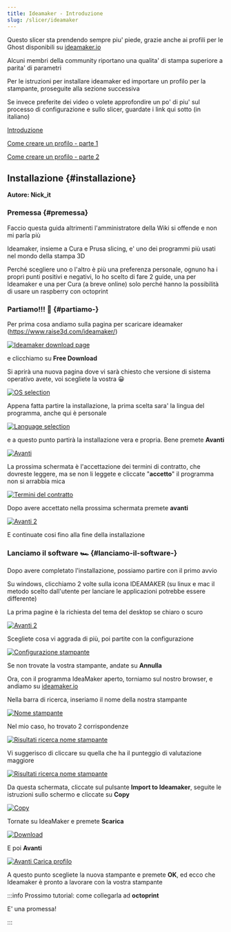 ```yaml
---
title: Ideamaker - Introduzione
slug: /slicer/ideamaker
---
```


Questo slicer sta prendendo sempre piu' piede, grazie anche ai profili per le Ghost disponibili su [ideamaker.io](https://ideamaker.io)

Alcuni membri della community riportano una qualita' di stampa superiore a parita' di parametri

Per le istruzioni per installare ideamaker ed importare un profilo per la stampante, proseguite alla sezione successiva

Se invece preferite dei video o volete approfondire un po' di piu' sul processo di configurazione e sullo slicer, guardate i link qui sotto (in italiano)

[Introduzione](https://www.youtube.com/watch?v=rHL2ZSXvRxY&t=855s)

[Come creare un profilo - parte 1](https://www.youtube.com/watch?v=bOTC2CZQNgY)

[Come creare un profilo - parte 2](https://www.youtube.com/watch?v=IcyBEYYFn5s&t=1525s)

## Installazione {#installazione}

**Autore: Nick_it**
### Premessa {#premessa}

Faccio questa guida altrimenti l'amministratore della Wiki si offende e non mi parla più

Ideamaker, insieme a Cura e Prusa slicing, e' uno dei programmi più usati nel mondo della stampa 3D

Perché scegliere uno o l'altro è più una preferenza personale, ognuno ha i propri punti positivi e negativi, Io ho scelto di fare 2 guide, una per Ideamaker e una per Cura (a breve online) solo perché hanno la possibilità di usare un raspberry con octoprint

### Partiamo!!! 🚀 {#partiamo-}

Per prima cosa andiamo sulla pagina per scaricare ideamaker (https://www.raise3d.com/ideamaker/) 

[ ![Ideamaker download page](/img/installIdeamaker1.png) ](/img/installIdeamaker1.png)

e clicchiamo su **Free Download**

Si aprirà una nuova pagina dove vi sarà chiesto che versione di sistema operativo avete, voi scegliete la vostra 😀

[ ![OS selection](/img/installIdeamaker2.png) ](/img/installIdeamaker2.png)

Appena fatta partire la installazione, la prima scelta sara' la lingua del programma, anche qui è personale

[ ![Language selection](/img/installIdeamaker3.png) ](/img/installIdeamaker3.png)

e a questo punto partirà la installazione vera e propria. Bene premete **Avanti**

[ ![Avanti](/img/installIdeamaker4.png) ](/img/installIdeamaker4.png)

La prossima schermata è l'accettazione dei termini di contratto, che dovreste leggere, ma se non li leggete e cliccate "**accetto**" il programma non si arrabbia mica

[ ![Termini del contratto](/img/installIdeamaker5.png) ](/img/installIdeamaker5.png)

Dopo avere accettato nella prossima schermata premete **avanti**

[ ![Avanti 2](/img/installIdeamaker6.png) ](/img/installIdeamaker6.png)

E continuate cosi fino alla fine della installazione

### Lanciamo il software 🏎️ {#lanciamo-il-software-️}

Dopo avere completato l'installazione, possiamo partire con il primo avvio

Su windows, clicchiamo 2 volte sulla icona IDEAMAKER (su linux e mac il metodo scelto dall'utente per lanciare le applicazioni potrebbe essere differente)

La prima pagine è la richiesta del tema del desktop se chiaro o scuro

[ ![Avanti 2](/img/installIdeamaker7.png) ](/img/installIdeamaker7.png)

Scegliete cosa vi aggrada di più, poi partite con la configurazione

[ ![Configurazione stampante](/img/installIdeamaker8.png) ](/img/installIdeamaker8.png)

Se non trovate la vostra stampante, andate su  **Annulla**

Ora, con il programma IdeaMaker aperto, torniamo sul nostro browser, e andiamo su [ideamaker.io](https://www.ideamaker.io/)

Nella barra di ricerca, inseriamo il nome della nostra stampante

[ ![Nome stampante](/img/installIdeamaker10.png) ](/img/installIdeamaker10.png)

Nel mio caso, ho trovato 2 corrispondenze

[ ![Risultati ricerca nome stampante](/img/installIdeamaker11.png) ](/img/installIdeamaker11.png)

Vi suggerisco di cliccare su quella che ha il punteggio di valutazione maggiore

[ ![Risultati ricerca nome stampante](/img/installIdeamaker12.png) ](/img/installIdeamaker12.png)

Da questa schermata, cliccate sul pulsante **Import to Ideamaker**, seguite le istruzioni sullo schermo e cliccate su **Copy**

[ ![Copy](/img/installIdeamaker15.png) ](/img/installIdeamaker15.png)

Tornate su IdeaMaker e premete **Scarica**

[ ![Download](/img/installIdeamaker13.png) ](/img/installIdeamaker13.png)

E poi **Avanti**

[ ![Avanti Carica profilo](/img/installIdeamaker14.png) ](/img/installIdeamaker14.png)

A questo punto scegliete la nuova stampante e premete **OK**, ed ecco che Ideamaker è pronto a lavorare con la vostra stampante


:::info
Prossimo tutorial: come collegarla ad **octoprint**

E' una promessa!

:::


